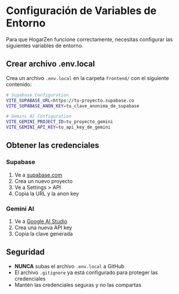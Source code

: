 # Configuración de Variables de Entorno

Para que HogarZen funcione correctamente, necesitas configurar las siguientes variables de entorno.

## Crear archivo .env.local

Crea un archivo `.env.local` en la carpeta `frontend/` con el siguiente contenido:

```bash
# Supabase Configuration
VITE_SUPABASE_URL=https://tu-proyecto.supabase.co
VITE_SUPABASE_ANON_KEY=tu_clave_anonima_de_supabase

# Gemini AI Configuration
VITE_GEMINI_PROJECT_ID=tu_proyecto_gemini
VITE_GEMINI_API_KEY=tu_api_key_de_gemini
```

## Obtener las credenciales

### Supabase
1. Ve a [supabase.com](https://supabase.com)
2. Crea un nuevo proyecto
3. Ve a Settings > API
4. Copia la URL y la anon key

### Gemini AI
1. Ve a [Google AI Studio](https://makersuite.google.com/app/apikey)
2. Crea una nueva API key
3. Copia la clave generada

## Seguridad

- **NUNCA** subas el archivo `.env.local` a GitHub
- El archivo `.gitignore` ya está configurado para proteger las credenciales
- Mantén las credenciales seguras y no las compartas 